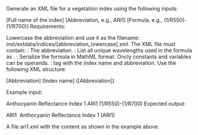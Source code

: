 Generate an XML file for a vegetation index using the following inputs:

[Full name of the index]
[Abbreviation, e.g., ARI1]
[Formula, e.g., (1/R550)-(1/R700)]
Requirements:

Lowercase the abbreviation and use it as the filename: inst/extdata/indices/[abbreviation_lowercase].xml.
The XML file must contain:
<Name>: The abbreviation.
<Wavelengths>: List all unique wavelengths used in the formula as <Band name="Rxxx" min="xxx" max="xxx" unit="nm"/>.
<MathML>: Serialize the formula in MathML format. Oncly constants and variables can be operands.
<Metadata>: <Description> tag with the index name and abbreviation.
Use the following XML structure:

<?xml version="1.0" encoding="UTF-8"?>
<SpectralIndex>
    <Name>[Abbreviation]</Name>
    <Wavelengths>
        <!-- Bands for each wavelength used in the formula -->
    </Wavelengths>
    <MathML>
        <!-- MathML serialization of the formula -->
    </MathML>
    <Metadata>
        <Description>[Index name] ([Abbreviation])</Description>
    </Metadata>
</SpectralIndex>

Example input:

Anthocyanin Reflectance Index 1
ARI1
(1/R550)-(1/R700)
Expected output:

<?xml version="1.0" encoding="UTF-8"?>
<SpectralIndex>
    <Name>ARI1</Name>
    <Wavelengths>
        <Band name="R550" min="550" max="550" unit="nm"/>
        <Band name="R700" min="700" max="700" unit="nm"/>
    </Wavelengths>
    <MathML>
        <math xmlns="http://www.w3.org/1998/Math/MathML">
            <apply>
                <minus/>
                <apply>
                    <divide/>
                    <cn>1.0</cn>
                    <ci>R550</ci>
                </apply>
                <apply>
                    <divide/>
                    <cn>1.0</cn>
                    <ci>R700</ci>
                </apply>
            </apply>
        </math>
    </MathML>
    <Metadata>
        <Description>Anthocyanin Reflectance Index 1 (ARI1)</Description>
    </Metadata>
</SpectralIndex>

A file ari1.xml with the content as shown in the example above.